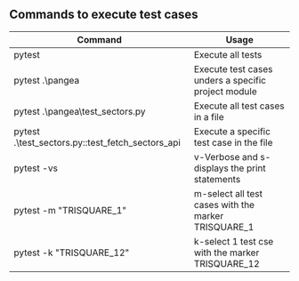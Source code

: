 ## Commands to execute test cases
| Command | Usage |
| ------ | ------ |
| pytest | Execute all tests |
| pytest .\pangea | Execute test cases unders a specific project module|
| pytest .\pangea\test_sectors.py | Execute all test cases in a file |
| pytest .\test_sectors.py::test_fetch_sectors_api | Execute a specific test case in the file |
| pytest -vs | v-Verbose and s-displays the print statements  |
| pytest -m "TRISQUARE_1" | m-select all test cases with the marker TRISQUARE_1 |
| pytest -k "TRISQUARE_12" | k-select 1 test cse with the marker TRISQUARE_12 |

